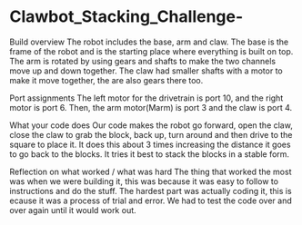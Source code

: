 # Clawbot_Stacking_Challenge-

Build overview 
The robot includes the base, arm and claw. The base is the frame of the robot and is the starting place where everything is built on top. The arm is rotated by using gears and shafts to make the two channels move up and down together. The claw had smaller shafts with a motor to make it move together, the are also gears there too.

Port assignments 
The left motor for the drivetrain is port 10, and the right motor is port 6. Then, the arm motor(Marm) is port 3 and the claw is port 4.

What your code does 
Our code makes the robot go forward, open the claw, close the claw to grab the block, back up, turn around and then drive to the square to place it. It does this about 3 times increasing the distance it goes to go back to the blocks. It tries it best to stack the blocks in a stable form.

Reflection on what worked / what was hard 
The thing that worked the most was when we were building it, this was because it was easy to follow to instructions and do the stuff. The hardest part was actually coding it, this is ecause it was a process of trial and error. We had to test the code over and over again until it would work out.
